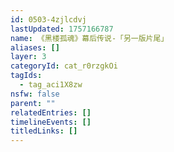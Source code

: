 ```yaml
---
id: 0503-4zjlcdvj
lastUpdated: 1757166787
name: 《黑楼孤魂》幕后传说-「另一版片尾」
aliases: []
layer: 3
categoryId: cat_r0rzgkOi
tagIds:
  - tag_aci1X8zw
nsfw: false
parent: ""
relatedEntries: []
timelineEvents: []
titledLinks: []
---
```


